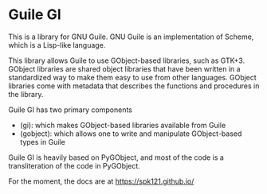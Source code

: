 # Guile GI

This is a library for GNU Guile.  GNU Guile is an implementation of Scheme,
which is a Lisp-like language.

This library allows Guile to use GObject-based libraries, such as GTK+3.  GObject libraries are shared
object libraries that have been written in a standardized way to make them easy to use
from other languages.  GObject libraries come with metadata that describes the
functions and procedures in the library.

Guile GI has two primary components
- (gi): which makes GObject-based libraries available from Guile
- (gobject): which allows one to write and manipulate GObject-based types in Guile

Guile GI is heavily based on PyGObject, and most of the code is a transliteration
of the code in PyGObject.

For the moment, the docs are at https://spk121.github.io/
